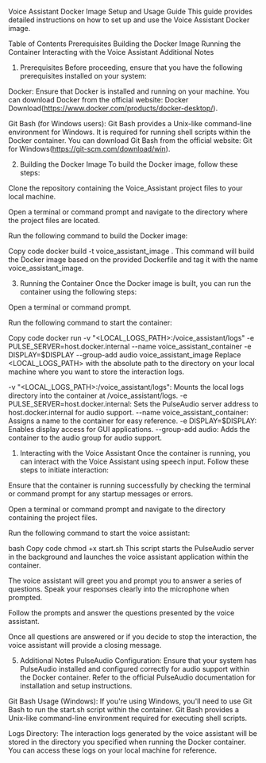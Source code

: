 Voice Assistant Docker Image Setup and Usage Guide
This guide provides detailed instructions on how to set up and use the Voice Assistant Docker image.

Table of Contents
Prerequisites
Building the Docker Image
Running the Container
Interacting with the Voice Assistant
Additional Notes
1. Prerequisites <a name="prerequisites"></a>
Before proceeding, ensure that you have the following prerequisites installed on your system:

Docker: Ensure that Docker is installed and running on your machine. You can download Docker from the official website: Docker Download(https://www.docker.com/products/docker-desktop/).

Git Bash (for Windows users): Git Bash provides a Unix-like command-line environment for Windows. It is required for running shell scripts within the Docker container. You can download Git Bash from the official website: Git for Windows(https://git-scm.com/download/win).

2. Building the Docker Image <a name="building-the-docker-image"></a>
To build the Docker image, follow these steps:

Clone the repository containing the Voice_Assistant project files to your local machine.

Open a terminal or command prompt and navigate to the directory where the project files are located.

Run the following command to build the Docker image:

Copy code
docker build -t voice_assistant_image .
This command will build the Docker image based on the provided Dockerfile and tag it with the name voice_assistant_image.

3. Running the Container <a name="running-the-container"></a>
Once the Docker image is built, you can run the container using the following steps:

Open a terminal or command prompt.

Run the following command to start the container:

Copy code
docker run -v "<LOCAL_LOGS_PATH>:/voice_assistant/logs" -e PULSE_SERVER=host.docker.internal --name voice_assistant_container -e DISPLAY=$DISPLAY --group-add audio voice_assistant_image
Replace <LOCAL_LOGS_PATH> with the absolute path to the directory on your local machine where you want to store the interaction logs.

-v "<LOCAL_LOGS_PATH>:/voice_assistant/logs": Mounts the local logs directory into the container at /voice_assistant/logs.
-e PULSE_SERVER=host.docker.internal: Sets the PulseAudio server address to host.docker.internal for audio support.
--name voice_assistant_container: Assigns a name to the container for easy reference.
-e DISPLAY=$DISPLAY: Enables display access for GUI applications.
--group-add audio: Adds the container to the audio group for audio support.

1. Interacting with the Voice Assistant <a name="interacting-with-the-voice-assistant"></a>
Once the container is running, you can interact with the Voice Assistant using speech input. Follow these steps to initiate interaction:

Ensure that the container is running successfully by checking the terminal or command prompt for any startup messages or errors.

Open a terminal or command prompt and navigate to the directory containing the project files.

Run the following command to start the voice assistant:

bash
Copy code
chmod +x start.sh
This script starts the PulseAudio server in the background and launches the voice assistant application within the container.

The voice assistant will greet you and prompt you to answer a series of questions. Speak your responses clearly into the microphone when prompted.

Follow the prompts and answer the questions presented by the voice assistant.

Once all questions are answered or if you decide to stop the interaction, the voice assistant will provide a closing message.

5. Additional Notes <a name="additional-notes"></a>
PulseAudio Configuration: Ensure that your system has PulseAudio installed and configured correctly for audio support within the Docker container. Refer to the official PulseAudio documentation for installation and setup instructions.

Git Bash Usage (Windows): If you're using Windows, you'll need to use Git Bash to run the start.sh script within the container. Git Bash provides a Unix-like command-line environment required for executing shell scripts.

Logs Directory: The interaction logs generated by the voice assistant will be stored in the directory you specified when running the Docker container. You can access these logs on your local machine for reference.
